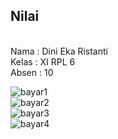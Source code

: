 <h2>Nilai</h2><br>
Nama  : Dini Eka Ristanti<br>
Kelas : XI RPL 6<br>
Absen : 10<br>

![bayar1](https://cloud.githubusercontent.com/assets/22124865/19959745/640b4158-a1db-11e6-92eb-a7c98b10ba28.JPG)<br>
![bayar2](https://cloud.githubusercontent.com/assets/22124865/19959746/6439c94c-a1db-11e6-9495-a56f24dd060e.JPG)<br>
![bayar3](https://cloud.githubusercontent.com/assets/22124865/19959747/645bd4c4-a1db-11e6-8f58-e920be3aaa68.JPG)<br>
![bayar4](https://cloud.githubusercontent.com/assets/22124865/19959748/64628a94-a1db-11e6-9843-4b99b42d9c99.JPG)<br>

